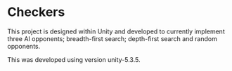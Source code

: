 # Checkers

This project is designed within Unity and developed to currently implement three AI opponents; breadth-first search; depth-first search and random opponents.

This was developed using version unity-5.3.5.
